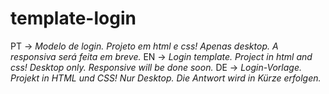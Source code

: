 # template-login

PT -> _Modelo de login. Projeto em html e css! Apenas desktop. A responsiva será feita em breve._
EN -> _Login template. Project in html and css! Desktop only. Responsive will be done soon._
DE -> _Login-Vorlage. Projekt in HTML und CSS! Nur Desktop. Die Antwort wird in Kürze erfolgen._
